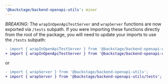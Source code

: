 ```yaml
---
'@backstage/backend-openapi-utils': minor
---
```


_BREAKING_: The `wrapInOpenApiTestServer` and `wrapServer` functions are now exported via `/tests` subpath. If you were importing these functions directly from the root of the package, you will need to update your imports to use the `/tests` subpath:

```diff
- import { wrapInOpenApiTestServer } from '@backstage/backend-openapi-utils';
+ import { wrapInOpenApiTestServer } from '@backstage/backend-openapi-utils/tests';
```

or

```diff
- import { wrapServer } from '@backstage/backend-openapi-utils';
+ import { wrapServer } from '@backstage/backend-openapi-utils/tests';
```
